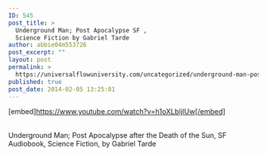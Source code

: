 ```yaml
---
ID: 545
post_title: >
  Underground Man; Post Apocalypse SF ,
  Science Fiction by Gabriel Tarde
author: abbie04m553726
post_excerpt: ""
layout: post
permalink: >
  https://universalflowuniversity.com/uncategorized/underground-man-post-apocalypse-sf-science-fiction-by-gabriel-tarde/
published: true
post_date: 2014-02-05 13:25:01
---
```

[embed]https://www.youtube.com/watch?v=h1oXLbljIUw[/embed]</br></br>
<p>Underground Man; Post Apocalypse after the Death of the Sun, SF Audiobook, Science Fiction, by Gabriel Tarde </p>